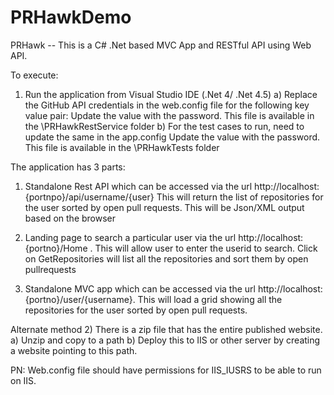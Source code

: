 # PRHawkDemo
PRHawk -- This is a C# .Net based MVC App and RESTful API using Web API.

To execute:
1) Run the application from Visual Studio IDE (.Net 4/ .Net 4.5)
  a) Replace the GitHub API credentials in the web.config file for the following key value pair:
  <add key="Password" value = ""> Update the value with the password. This file is available in the \PRHawkRestService folder
  b) For the test cases to run, need to update the same in the app.config
  <add key="Password" value = ""> Update the value with the password. This file is available in the \PRHawkTests folder
 
The application has 3 parts:
1) Standalone Rest API which can be accessed via the url http://localhost:{portnpo}/api/username/{user} This will return the list of repositories for the user sorted by open pull requests. This will be Json/XML output based on the browser
 
2) Landing page to search a particular user via the url http://localhost:{portno}/Home . This will allow user to enter the userid to search.
Click on GetRepositories will list all the repositories and sort them by open pullrequests

3) Standalone MVC app which can be accessed via the url http://localhost:{portno}/user/{username}. This will load a grid showing all the repositories for the user sorted by open pull requests.

Alternate method
2) There is a zip file that has the entire published website.
  a) Unzip and copy to a path
  b) Deploy this to IIS or other server by creating a website pointing to this path.
  
  PN: Web.config file should have permissions for IIS_IUSRS to be able to run on IIS.


